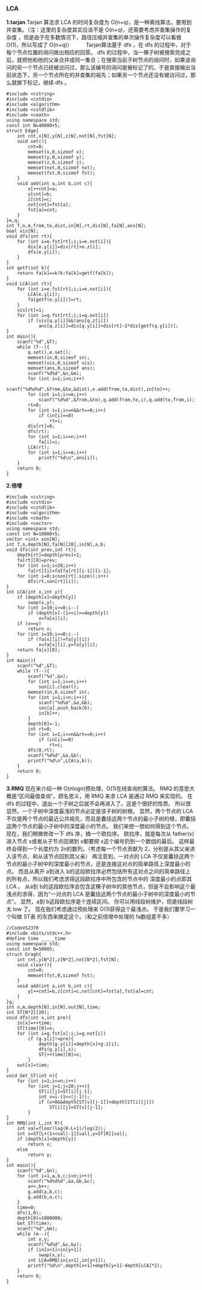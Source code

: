 ### LCA

**1.tarjan**
Tarjan
算法求 LCA 的时间复杂度为 O(n+q)，是一种离线算法，要用到并查集。（注：这里的复杂度其实应该不是 
O(n+q)，还需要考虑并查集操作的复杂度 ，但是由于在多数情况下，路径压缩并查集的单次操作复杂度可以看做 O(1)，所以写成了 O(n+q)）
　　
Tarjan算法基于 dfs ，在 dfs 的过程中，对于每个节点位置的询问做出相应的回答。
dfs 的过程中，当一棵子树被搜索完成之后，就把他和他的父亲合并成同一集合；在搜索当前子树节点的询问时，如果该询问的另一个节点已经被访问过，那么该编号的询问是被标记了的，于是直接输出当前状态下，另一个节点所在的并查集的祖先；如果另一个节点还没有被访问过，那么就做下标记，继续 dfs 。
```
#include <cstring>
#include <cstdio>
#include <algorithm>
#include <cstdlib>
#include <cmath>
using namespace std;
const int N=40000+5;
struct Edge{
    int cnt,x[N],y[N],z[N],nxt[N],fst[N];
    void set(){
        cnt=0;
        memset(x,0,sizeof x);
        memset(y,0,sizeof y);
        memset(z,0,sizeof z);
        memset(nxt,0,sizeof nxt);
        memset(fst,0,sizeof fst);
    }
    void add(int a,int b,int c){
        x[++cnt]=a;
        y[cnt]=b;
        z[cnt]=c;
        nxt[cnt]=fst[a];
        fst[a]=cnt;
    }
}e,q;
int T,n,m,from,to,dist,in[N],rt,dis[N],fa[N],ans[N];
bool vis[N];
void dfs(int rt){
    for (int i=e.fst[rt];i;i=e.nxt[i]){
        dis[e.y[i]]=dis[rt]+e.z[i];
        dfs(e.y[i]);
    }
}
int getf(int k){
    return fa[k]==k?k:fa[k]=getf(fa[k]);
}
void LCA(int rt){
    for (int i=e.fst[rt];i;i=e.nxt[i]){
        LCA(e.y[i]);
        fa[getf(e.y[i])]=rt;
    }
    vis[rt]=1;
    for (int i=q.fst[rt];i;i=q.nxt[i])
        if (vis[q.y[i]]&&!ans[q.z[i]])
            ans[q.z[i]]=dis[q.y[i]]+dis[rt]-2*dis[getf(q.y[i])];
}
int main(){
    scanf("%d",&T);
    while (T--){
        q.set(),e.set();
        memset(in,0,sizeof in);
        memset(vis,0,sizeof vis);
        memset(ans,0,sizeof ans);
        scanf("%d%d",&n,&m);
        for (int i=1;i<n;i++)
            scanf("%d%d%d",&from,&to,&dist),e.add(from,to,dist),in[to]++;
        for (int i=1;i<=m;i++)
            scanf("%d%d",&from,&to),q.add(from,to,i),q.add(to,from,i);
        rt=0;
        for (int i=1;i<=n&&rt==0;i++)
            if (in[i]==0)
                rt=i;
        dis[rt]=0;
        dfs(rt);
        for (int i=1;i<=n;i++)
            fa[i]=i;
        LCA(rt);
        for (int i=1;i<=m;i++)
            printf("%d\n",ans[i]);
    }
    return 0;
}
```

**2.倍增**
```
#include <cstring>
#include <cstdio>
#include <cstdlib>
#include <algorithm>
#include <cmath>
#include <vector>
using namespace std;
const int N=10000+5;
vector <int> son[N];
int T,n,depth[N],fa[N][20],in[N],a,b;
void dfs(int prev,int rt){
    depth[rt]=depth[prev]+1;
    fa[rt][0]=prev;
    for (int i=1;i<20;i++)
        fa[rt][i]=fa[fa[rt][i-1]][i-1];
    for (int i=0;i<son[rt].size();i++)
        dfs(rt,son[rt][i]);
}
int LCA(int x,int y){
    if (depth[x]<depth[y])
        swap(x,y);
    for (int i=19;i>=0;i--)
        if (depth[x]-(1<<i)>=depth[y])
            x=fa[x][i];
    if (x==y)
        return x;
    for (int i=19;i>=0;i--)
        if (fa[x][i]!=fa[y][i])
            x=fa[x][i],y=fa[y][i];
    return fa[x][0];
}
int main(){
    scanf("%d",&T);
    while (T--){
        scanf("%d",&n);
        for (int i=1;i<=n;i++)
            son[i].clear();
        memset(in,0,sizeof in);
        for (int i=1;i<n;i++){
            scanf("%d%d",&a,&b);
            son[a].push_back(b);
            in[b]++;
        }
        depth[0]=-1;
        int rt=0;
        for (int i=1;i<=n&&rt==0;i++)
            if (in[i]==0)
                rt=i;
        dfs(0,rt);
        scanf("%d%d",&a,&b);
        printf("%d\n",LCA(a,b));
    }
    return 0;
}
```

**3.RMQ**
现在来介绍一种 O(nlogn)预处理，O(1)在线查询的算法。
RMQ 的意思大概是“区间最值查询”。顾名思义，用 RMQ 来求 LCA 是通过 RMQ 来实现的。
在 dfs 的过程中，退出一个子树之后就不会再进入了。这是个很好的性质。
所以很显然，一个子树中深度最浅的节点必定是该子树的树根。
显然，两个节点的 LCA 不仅是两个节点的最近公共祖先，而且是囊括这两个节点的最小子树的根，即囊括这两个节点的最小子树中的深度最小的节点。
我们来想一想如何得到这个节点。
现在，我们稍微修改一下 dfs 序，搞一个欧拉序。
欧拉序，就是每次从 
father(x)进入节点 x或者从子节点回溯到 x都要把 x这个编号扔到一个数组的最后。
这样最终会得到一个长度约为 2n的数列。（考虑每一个节点贡献为 2，分别是从其父亲进入该节点，和从该节点回到其父亲）
再注意到，一对点的 LCA 不仅是囊括这两个节点的最小子树中的深度最小的节点，还是连接这对点的简单路径上深度最小的点。
而且从离开 a到进入 b的这段欧拉序必然包括所有这对点之间的简单路径上的所有点，所以我们考虑求得这段欧拉序中所包含的节点中的 深度最小的点即其 LCA 。
从a到 b的这段欧拉序会包含这棵子树中的其他节点，但是不会影响这个最浅点的求得，因为“一对点的 LCA 是囊括这两个节点的最小子树中的深度最小的节点”。
显然，a到 b这段欧拉序是个连续区间。
你可以用线段树维护，但是线段树太 low 了。
现在我们考虑通过预处理来 
O(1)获得这个最浅点。
于是我们要学习一个叫做 ST表 的东西来搞定这个。（和之前倍增中处理的 fa数组差不多）
```
//CodeVS2370
#include <bits/stdc++.h>
#define time _____time
using namespace std;
const int N=50005;
struct Gragh{
    int cnt,y[N*2],z[N*2],nxt[N*2],fst[N];
    void clear(){
        cnt=0;
        memset(fst,0,sizeof fst);
    }
    void add(int a,int b,int c){
        y[++cnt]=b,z[cnt]=c,nxt[cnt]=fst[a],fst[a]=cnt;
    }
}g;
int n,m,depth[N],in[N],out[N],time;
int ST[N*2][20];
void dfs(int x,int pre){
    in[x]=++time;
    ST[time][0]=x;
    for (int i=g.fst[x];i;i=g.nxt[i])
        if (g.y[i]!=pre){
            depth[g.y[i]]=depth[x]+g.z[i];
            dfs(g.y[i],x);
            ST[++time][0]=x;
        }
    out[x]=time;
}
void Get_ST(int n){
    for (int i=1;i<=n;i++)
        for (int j=1;j<20;j++){
            ST[i][j]=ST[i][j-1];
            int v=i-(1<<(j-1));
            if (v>0&&depth[ST[v][j-1]]<depth[ST[i][j]])
                ST[i][j]=ST[v][j-1];
        }
}
int RMQ(int L,int R){
    int val=floor(log(R-L+1)/log(2));
    int x=ST[L+(1<<val)-1][val],y=ST[R][val];
    if (depth[x]<depth[y])
        return x;
    else
        return y;
}
int main(){
    scanf("%d",&n);
    for (int i=1,a,b,c;i<n;i++){
        scanf("%d%d%d",&a,&b,&c);
        a++,b++;
        g.add(a,b,c);
        g.add(b,a,c);
    }
    time=0;
    dfs(1,0);
    depth[0]=1000000;
    Get_ST(time);
    scanf("%d",&m);
    while (m--){
        int x,y;
        scanf("%d%d",&x,&y);
        if (in[x+1]>in[y+1])
            swap(x,y);
        int LCA=RMQ(in[x+1],in[y+1]);
        printf("%d\n",depth[x+1]+depth[y+1]-depth[LCA]*2);
    }
    return 0;
}
```
